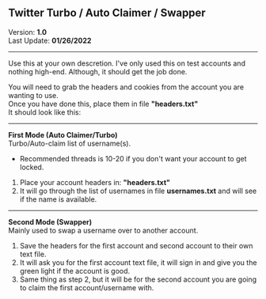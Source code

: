 ## Twitter Turbo / Auto Claimer / Swapper
Version: **1.0**<br>
Last Update: **01/26/2022**<br>
<hr>

Use this at your own descretion. I've only used this on test accounts and nothing high-end. Although, it should get the job done.<br>

You will need to grab the headers and cookies from the account you are wanting to use.<br>
Once you have done this, place them in file **"headers.txt"**<br>
It should look like this: 

<hr>

**First Mode (Auto Claimer/Turbo)**<br>
Turbo/Auto-claim list of username(s).

* Recommended threads is 10-20 if you don't want your account to get locked.

1) Place your account headers in: **"headers.txt"**
2) It will go through the list of usernames in file **usernames.txt** and will see if the name is available.

<hr>

**Second Mode (Swapper)**<br>
Mainly used to swap a username over to another account.

1) Save the headers for the first account and second account to their own text file.
2) It will ask you for the first account text file, it will sign in and give you the green light if the account is good.
3) Same thing as step 2, but it will be for the second account you are going to claim the first account/username with.

